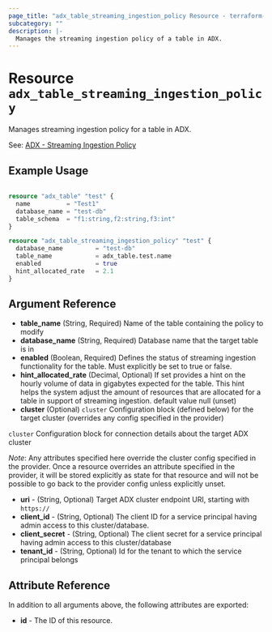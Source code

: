```yaml
---
page_title: "adx_table_streaming_ingestion_policy Resource - terraform-provider-adx"
subcategory: ""
description: |-
  Manages the streaming ingestion policy of a table in ADX.
---
```


# Resource `adx_table_streaming_ingestion_policy`

Manages streaming ingestion policy for a table in ADX.

See: [ADX - Streaming Ingestion Policy](https://learn.microsoft.com/en-us/azure/data-explorer/kusto/management/streamingingestionpolicy)

## Example Usage

```terraform

resource "adx_table" "test" {
  name          = "Test1"
  database_name = "test-db"
  table_schema  = "f1:string,f2:string,f3:int"
}

resource "adx_table_streaming_ingestion_policy" "test" {
  database_name         = "test-db"
  table_name            = adx_table.test.name
  enabled               = true
  hint_allocated_rate   = 2.1
}

```

## Argument Reference

- **table_name** (String, Required) Name of the table containing the policy to modify
- **database_name** (String, Required) Database name that the target table is in
- **enabled** (Boolean, Required) Defines the status of streaming ingestion functionality for the table. Must explicitly be set to true or false.
- **hint_allocated_rate** (Decimal, Optional) If set provides a hint on the hourly volume of data in gigabytes expected for the table. This hint helps the system adjust the amount of resources that are allocated for a table in support of streaming ingestion. default value null (unset)
- **cluster** (Optional) `cluster` Configuration block (defined below) for the target cluster (overrides any config specified in the provider)

`cluster` Configuration block for connection details about the target ADX cluster

*Note*: Any attributes specified here override the cluster config specified in the provider. Once a resource overrides an attribute specified in the provider, it will be stored explicitly as state for that resource and will not be possible to go back to the provider config unless explicitly unset.

- **uri** - (String, Optional) Target ADX cluster endpoint URI, starting with `https://`
- **client_id** - (String, Optional) The client ID for a service principal having admin access to this cluster/database. 
- **client_secret** - (String, Optional) The client secret for a service principal having admin access to this cluster/database
- **tenant_id** - (String, Optional) Id for the tenant to which the service principal belongs

## Attribute Reference

In addition to all arguments above, the following attributes are exported:

- **id** - The ID of this resource.
